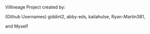Villineage Project created by:

(Github Usernames)
giddinl2,
abby-eds,
kailahulse,
Ryan-Martin381,

and Myself
